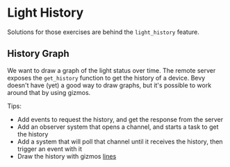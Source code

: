 # Light History

Solutions for those exercises are behind the `light_history` feature.

## History Graph

We want to draw a graph of the light status over time. The remote server exposes the `get_history` function to get the history of a device. Bevy doesn't have (yet) a good way to draw graphs, but it's possible to work around that by using gizmos.

Tips:

- Add events to request the history, and get the response from the server
- Add an observer system that opens a channel, and starts a task to get the history
- Add a system that will poll that channel until it receives the history, then trigger an event with it
- Draw the history with gizmos [lines](https://docs.rs/bevy/0.17.2/bevy/gizmos/gizmos/struct.GizmoBuffer.html#method.line)
